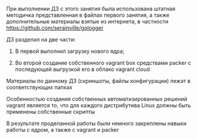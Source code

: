 При выполнении ДЗ с этого занятия была использована штатная методичка представленная в файлах первого занятия,
а также дополнительные  материалы взятые из интернета, в частности https://github.com/serainville/gologger

ДЗ разделил на две части:

1. В первой выполнил загрузку нового ядра; 

2. Во второй создание собственного vagrant box средствами packer c последующей выгрузкой его в облако vagrant cloud

Материалы  по данному ДЗ (скриншоты, файлы конфигурации) лежат в соответствующих папках

Особенностью создания собственных автоматизированных решений vagrant является то, что для каждого дистрибутива Linux
должны быть применены собственные скрипты

В результате проделанной работы были немного закреплены навыки работы с ядром, а также с vagrant и packer
